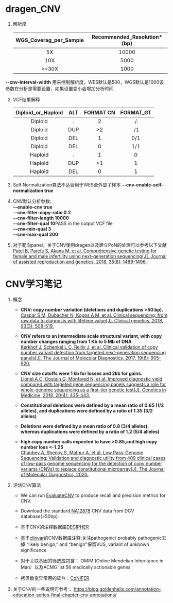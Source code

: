 # dragen_CNV

1. 解析度

   |WGS_Coverag_per_Sample|Recommended_Resolution*(bp)|
   |:---:|:---:|
   |5X   | 10000  |
   |10X   |  5000 |
   |>=30X   |  1000 |

**--cnv-interval-width** 用来控制解析度，WES默认是500，WGS默认是1000该参数在分析是需要设置，如果设置变小会增加分析时间

2. VCF结果解释

   |Diploid_or_Haploid|ALT|FORMAT CN|FORMAT_GT|
   |:---:|:---:|:---:|:---:|
   |Diploid|.|2|./.|
   |Diploid|DUP|>2|./1|
   |Diploid|DEL|1|0/1|
   |Diploid|DEL|0|1/1|
   |Haploid|.|1|0|
   |Haploid|DUP|>1|1|
   |Haploid|DEL|0|1|

3. Self Normalization算法不适合用于WES全外显子样本 **--cnv-enable-self-normalization true**

4. CNV默认分析参数:<br>
   **--enable-cnv true**<br>
   **--cnv-filter-copy-ratio 0.2**<br>
   **--cnv-filter-length 10000**<br>
   **--cnv-filter-qual 10**PASS in the output VCF file<br>
   **--cnv-min-qual 3<br>
   --cnv-max-qual 200**

5. 对于靶向panel，关于CNV使用dragen以及建立PoN的处理可以参考以下文献<br> 
   [Patel B, Parets S, Akana M, et al. Comprehensive genetic testing for female and male infertility using next-generation sequencing[J]. Journal of assisted reproduction and genetics, 2018, 35(8): 1489-1496.](https://link.springer.com/article/10.1007/s10815-018-1204-7)

# CNV学习笔记

1. 概念
   + **CNV: copy number variation (deletions and duplications >50 bp).**<br>[Caspar S M, Dubacher N, Kopps A M, et al. Clinical sequencing: from raw data to diagnosis with lifetime value[J]. Clinical genetics, 2018, 93(3): 508-519.](https://onlinelibrary.wiley.com/doi/full/10.1111/cge.13190) <br>

   + **CNV refers to an intermediate scale structural variant, with copy number changes ranging from 1 Kb to 5 Mb of DNA**<br>
   [Kerkhof J, Schenkel L C, Reilly J, et al. Clinical validation of copy number variant detection from targeted next-generation sequencing panels[J]. The Journal of Molecular Diagnostics, 2017, 19(6): 905-920.](https://pubmed.ncbi.nlm.nih.gov/28818680/) <br>
   
   + **CNV size cutoffs were 1 kb for losses and 2kb for gains.**<br>[Lionel A C, Costain G, Monfared N, et al. Improved diagnostic yield compared with targeted gene sequencing panels suggests a role for whole-genome sequencing as a first-tier genetic test[J]. Genetics in Medicine, 2018, 20(4): 435-443.](https://www.nature.com/articles/gim2017119) <br>
   
   + **Constitutional deletions were defined by a mean ratio of 0.65 (1/2 alleles), and duplications were defined by a ratio of 1.35 (3/2 alleles)**

   + **Deletions were defined by a mean ratio of 0.8 (3/4 alleles), whereas duplications were defined by a ratio of 1.2 (5/4 alleles)**
   
   + **high copy number calls expected to have >0.85,and high copy number loss <-1.25**<br>[Chaubey A, Shenoy S, Mathur A, et al. Low Pass-Genome Sequencing: Validation and diagnostic utility from 409 clinical cases of low-pass genome sequencing for the detection of copy number variants (CNVs) to replace constitutional microarray[J]. The Journal of Molecular Diagnostics, 2020.](https://pubmed.ncbi.nlm.nih.gov/32344035/)

2. 评估CNV算法

   + We can run [EvaluateCNV](https://github.com/Illumina/canvas) to produce recall and precision metrics for CNV.

   + Download the standard [NA12878](http://dgv.tcag.ca/dgv/app/home) CNV data from DGV database(>50bp).

   + 基于CNV的注释数据库[DECIPHER](https://decipher.sanger.ac.uk)

   + 基于[clinvar](https://ftp.ncbi.nlm.nih.gov/pub/clinvar/tab_delimited/variant_summary.txt.gz)的CNV数据库注释:关注pathogenic/ probably pathogenic去掉 “likely benign,” and “benign"保留VUS, variant of unknown significance

   + 对于关联基因的筛选应包含： OMIM (Online Mendelian Inheritance in Man）以及ACMG list 56 medically actionable genes

   + 拷贝数变异常用的软件：[CoNIFER](http://conifer.sourceforge.net/index.html)

3. 关于CNV的一些说明可参考：
   https://blog.goldenhelix.com/annotation-education-series-final-chapter-cnv-annotations/
